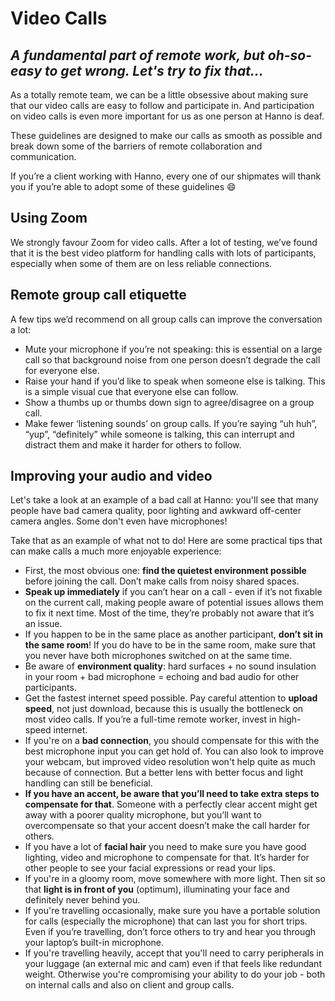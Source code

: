 
# Video Calls

_A fundamental part of remote work, but oh-so-easy to get wrong. Let's try to fix that..._
---

As a totally remote team, we can be a little obsessive about making sure that our video calls are easy to follow and participate in. And participation on video calls is even more important for us as one person at Hanno is deaf.

These guidelines are designed to make our calls as smooth as possible and break down some of the barriers of remote collaboration and communication.

If you’re a client working with Hanno, every one of our shipmates will thank you if you’re able to adopt some of these guidelines 😄

## Using Zoom

We strongly favour Zoom for video calls. After a lot of testing, we’ve found that it is the best video platform for handling calls with lots of participants, especially when some of them are on less reliable connections.

## Remote group call etiquette

A few tips we’d recommend on all group calls can improve the conversation a lot:

* Mute your microphone if you’re not speaking: this is essential on a large call so that background noise from one person doesn’t degrade the call for everyone else.
* Raise your hand if you’d like to speak when someone else is talking. This is a simple visual cue that everyone else can follow.
* Show a thumbs up or thumbs down sign to agree/disagree on a group call.
* Make fewer ‘listening sounds’ on group calls. If you’re saying “uh huh”, “yup”, “definitely” while someone is talking, this can interrupt and distract them and make it harder for others to follow.

## Improving your audio and video

Let's take a look at an example of a bad call at Hanno: you'll see that many people have bad camera quality, poor lighting and awkward off-center camera angles. Some don't even have microphones!



Take that as an example of what not to do! Here are some practical tips that can make calls a much more enjoyable experience:

* First, the most obvious one: __find the quietest environment possible__ before joining the call. Don’t make calls from noisy shared spaces.
* __Speak up immediately__ if you can’t hear on a call - even if it’s not fixable on the current call, making people aware of potential issues allows them to fix it next time. Most of the time, they’re probably not aware that it’s an issue.
* If you happen to be in the same place as another participant, __don’t sit in the same room__! If you do have to be in the same room, make sure that you never have both microphones switched on at the same time.
* Be aware of __environment quality__: hard surfaces + no sound insulation in your room + bad microphone = echoing and bad audio for other participants.
* Get the fastest internet speed possible. Pay careful attention to __upload speed__, not just download, because this is usually the bottleneck on most video calls. If you’re a full-time remote worker, invest in high-speed internet.
* If you're on a __bad connection__, you should compensate for this with the best microphone input you can get hold of. You can also look to improve your webcam, but improved video resolution won't help quite as much because of connection. But a better lens with better focus and light handling can still be beneficial.
* __If you have an accent, be aware that you’ll need to take extra steps to compensate for that__. Someone with a perfectly clear accent might get away with a poorer quality microphone, but you’ll want to overcompensate so that your accent doesn’t make the call harder for others.
* If you have a lot of __facial hair__ you need to make sure you have good lighting, video and microphone to compensate for that. It’s harder for other people to see your facial expressions or read your lips.
* If you're in a gloomy room, move somewhere with more light. Then sit so that __light is in front of you__ (optimum), illuminating your face and definitely never behind you.
* If you're travelling occasionally, make sure you have a portable solution for calls (especially the microphone) that can last you for short trips. Even if you’re travelling, don’t force others to try and hear you through your laptop’s built-in microphone.
* If you're travelling heavily, accept that you'll need to carry peripherals in your luggage (an external mic and cam) even if that feels like redundant weight. Otherwise you're compromising your ability to do your job - both on internal calls and also on client and group calls.
